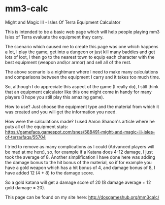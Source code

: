# mm3-calc
Might and Magic III - Isles Of Terra Equipment Calculator

This is intended to be a basic web page which will help people playing mm3 Isles of Terra evaluate the equipment they carry.

The scenario which caused me to create this page was one which happens a lot, I play the game, get into a dungeon or just kill many baddies and get lots of loot, I then go to the nearest town to equip each character with the best equipment (weapon and\or armor) and sell all of the rest.

The above scenario is a nightmare where I need to make many calculations and comparisons between the equipment I carry and it takes too much time.

So, although I do appreciate this aspect of the game (I really do), I still think that an equipment calculator like this one might come in handy for many players (I hope you still play this amazing game).


How to use?
Just choose the equipment type and the material from which it was created and you will get the information you need.

How were the calculations made?
I used Aaron Shanon's article where he puts all of the equipment stats:
https://gamefaqs.gamespot.com/snes/588491-might-and-magic-iii-isles-of-terra/faqs/55704

I tried to remove as many complications as I could (Advanced players will be mad at me here), so, for example if a Katana does 4-12 damage, I just took the average of 8.
Another simplification I have done here was adding the damage bonus to the hit bonus of the material, so if for example you have a gold weapon which has a hit bonus of 4, and damage bonus of 8, I have added 12 (4 + 8) to the damage score.

So a gold katana will get a damage score of 20 (8 damage average + 12 gold damage = 20).


This page can be found on my site here: http://dosgameshub.org/mm3calc/

